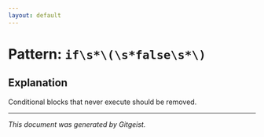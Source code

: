 ```yaml
---
layout: default
---
```


# Pattern: `if\s*\(\s*false\s*\)`

## Explanation

Conditional blocks that never execute should be removed.

---

*This document was generated by Gitgeist.*
